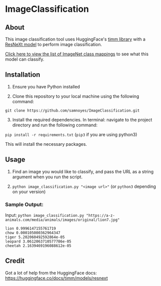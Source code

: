 # ImageClassification

## About
This image classification tool uses HuggingFace's [timm library](https://huggingface.co/docs/timm/index) with a [ResNeXt model](https://pytorch.org/hub/facebookresearch_WSL-Images_resnext/) to perform image classification.

[Click here to view the list of ImageNet class mappings](https://raw.githubusercontent.com/pytorch/hub/master/imagenet_classes.txt) to see what this model can classify.

## Installation

1. Ensure you have Python installed

2. Clone this repository to your local machine using the following command:

`git clone https://github.com/samnoyes/ImageClassification.git`

3. Install the required dependencies. In terminal: navigate to the project directory and run the following command:

`pip install -r requirements.txt` (`pip3` if you are using python3)

This will install the necessary packages.

## Usage

1. Find an image you would like to classify, and pass the URL as a string argument when you run the script.

2. `python image_classification.py "<image url>"` (or `python3` depending on your version)

### Sample Output:

Input: `python image_classification.py "https://a-z-animals.com/media/animals/images/original/lion7.jpg"`
~~~
lion 0.9996147155761719
chow 0.000105000362964347
tiger 5.202060492592864e-05
leopard 3.0612063710577786e-05
cheetah 2.1639469196088612e-05
~~~

## Credit

Got a lot of help from the HuggingFace docs: https://huggingface.co/docs/timm/models/resnext